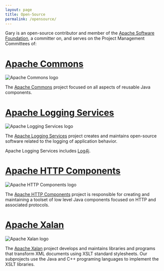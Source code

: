 ```yaml
---
layout: page
title: Open-Source
permalink: /opensource/
---
```


Gary is an open-source contributor and member of the [Apache Software Foundation](https://www.apache.org), a committer on, and serves on the Project Management Committees of: 

# [Apache Commons](https://commons.apache.org)
![Apache Commons logo](https://apache.org/logos/res/commons/default.png)

The [Apache Commons](https://commons.apache.org) project focused on all aspects of reusable Java components. 

# [Apache Logging Services](https://logging.apache.org)
![Apache Logging Services logo](https://apache.org/logos/res/log4j/default.png)

The [Apache Logging Services](https://logging.apache.org) project creates and maintains open-source software related to the logging of application behavior.

Apache Logging Services includes [Log4j](https://logging.apache.org/log4j/2.x/index.html).

# [Apache HTTP Components](https://hc.apache.org)
![Apache HTTP Components logo](https://apache.org/logos/res/hc/default.png)

The [Apache HTTP Components](https://hc.apache.org) project is responsible for creating and maintaining a toolset of low level Java components focused on HTTP and associated protocols.

# [Apache Xalan](https://xalan.apache.org)
![Apache Xalan logo](https://apache.org/logos/res/xalan/default.png)

The [Apache Xalan](https://xalan.apache.org) project develops and maintains libraries and programs that transform XML documents using XSLT standard stylesheets. Our subprojects use the Java and C++ programing languages to implement the XSLT libraries. 
